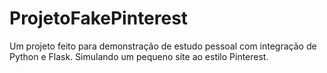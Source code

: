 # ProjetoFakePinterest
Um projeto feito para demonstração de estudo pessoal com integração de Python e Flask. Simulando um pequeno site ao estilo Pinterest.

